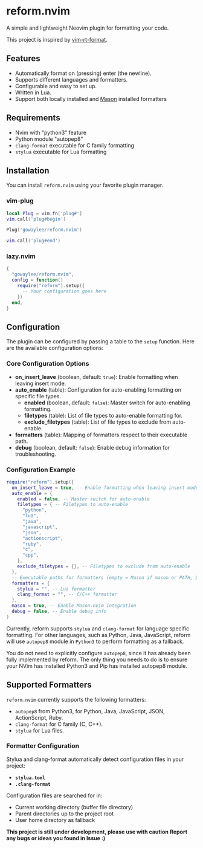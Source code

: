 # reform.nvim

A simple and lightweight Neovim plugin for formatting your code.

This project is inspired by [vim-rt-format](https://github.com/skywind3000/vim-rt-format).

## Features

- Automatically format on (pressing) enter (the newline).
- Supports different languages and formatters.
- Configurable and easy to set up.
- Written in Lua.
- Support both locally installed and [Mason](https://github.com/mason-org/mason.nvim) installed formatters

## Requirements

- Nvim with "python3" feature
- Python module "autopep8"
- `clang-format` executable for C family formatting
- `stylua` executable for Lua formatting

## Installation

You can install `reform.nvim` using your favorite plugin manager.

### vim-plug

```lua
local Plug = vim.fn['plug#']
vim.call('plug#begin')

Plug('gowaylee/reform.nvim')

vim.call('plug#end')
```

### lazy.nvim

```lua
{
  "gowaylee/reform.nvim",
  config = function()
    require("reform").setup({
      -- Your configuration goes here
    })
  end,
}
```

## Configuration

The plugin can be configured by passing a table to the `setup` function. Here are the available configuration options:

### Core Configuration Options

- **on_insert_leave** (boolean, default: `true`): Enable formatting when leaving insert mode.
- **auto_enable** (table): Configuration for auto-enabling formatting on specific file types.
  - **enabled** (boolean, default: `false`): Master switch for auto-enabling formatting.
  - **filetypes** (table): List of file types to auto-enable formatting for.
  - **exclude_filetypes** (table): List of file types to exclude from auto-enable.
- **formatters** (table): Mapping of formatters respect to their executable path.
- **debug** (boolean, default: `false`): Enable debug information for troubleshooting.

### Configuration Example

```lua
require("reform").setup({
  on_insert_leave = true, -- Enable formatting when leaving insert mode
  auto_enable = {
    enabled = false, -- Master switch for auto-enable
    filetypes = { -- Filetypes to auto-enable
      "python",
      "lua",
      "java",
      "javascript",
      "json",
      "actionscript",
      "ruby",
      "c",
      "cpp",
    },
    exclude_filetypes = {}, -- Filetypes to exclude from auto-enable
  },
  -- Executable paths for formatters (empty = Mason if mason or PATH, DISABLE = disabled)
  formatters = {
    stylua = "", -- Lua formatter
    clang_format = "", -- C/C++ formatter
  },
  mason = true, -- Enable Mason.nvim integration
  debug = false, -- Enable debug info
)
```

Currently, reform supports `stylua` and `clang-format` for language specific formatting. For other languages, such as Python, Java, JavaScript, reform will use `autopep8` module in `Python3` to perform formatting as a fallback.

You do not need to explicitly configure `autopep8`, since it has already been fully implemented by reform. The only thing you needs to do is to ensure your NVim has installed Python3 and Pip has installed autopep8 module.

## Supported Formatters

`reform.nvim` currently supports the following formatters:

- `autopep8` from Python3, for Python, Java, JavaScript, JSON, ActionScript, Ruby.
- `clang-format` for C family (C, C++).
- `stylua` for Lua files.

### Formatter Configuration

Stylua and clang-format automatically detect configuration files in your project:

- **`stylua.toml`**
- **`.clang-format`**

Configuration files are searched for in:

- Current working directory (buffer file directory)
- Parent directories up to the project root
- User home directory as fallback

**This project is still under development, please use with caution**
**Report any bugs or ideas you found in Issue :)**
